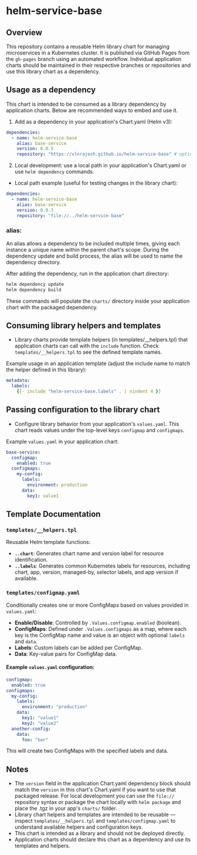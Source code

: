 # helm-service-base

## Overview

This repository contains a reusable Helm library chart for managing microservices in a Kubernetes cluster. It is published via GitHub Pages from the `gh-pages` branch using an automated workflow. Individual application charts should be maintained in their respective branches or repositories and use this library chart as a dependency.

## Usage as a dependency

This chart is intended to be consumed as a library dependency by application charts. Below are recommended ways to embed and use it.

1) Add as a dependency in your application's Chart.yaml (Helm v3):

```yaml
dependencies:
  - name: helm-service-base
    alias: base-service
    version: 0.0.5
    repository: "https://vlnrajesh.github.io/helm-service-base" # optional for published repos
```

2) Local development: use a local path in your application's Chart.yaml or use `helm dependency` commands.

- Local path example (useful for testing changes in the library chart):

```yaml
dependencies:
  - name: helm-service-base
    alias: base-service
    version: 0.0.3
    repository: "file://../helm-service-base"
```
### alias:

An alias allows a dependency to be included multiple times, giving each instance a unique name within the parent chart's scope.
During the dependency update and build process, the alias will be used to name the dependency directory.

After adding the dependency, run in the application chart directory:

```sh
helm dependency update
helm dependency build
```

These commands will populate the `charts/` directory inside your application chart with the packaged dependency.

## Consuming library helpers and templates

- Library charts provide template helpers (in templates/__helpers.tpl) that application charts can call with the `include` function. Check `templates/__helpers.tpl` to see the defined template names.

Example usage in an application template (adjust the include name to match the helper defined in this library):

```yaml
metadata:
  labels:
    {{- include "helm-service-base.labels" . | nindent 4 }}
```

## Passing configuration to the library chart

- Configure library behavior from your application's `values.yaml`. This chart reads values under the top-level keys `configmap` and `configmaps`.

Example `values.yaml` in your application chart:

```yaml
base-service:
  configmap:
    enabled: true
  configmaps:
    my-config:
      labels:
        environment: production
      data:
        key1: value1
```

## Template Documentation

### `templates/__helpers.tpl`
Reusable Helm template functions:
- **`..chart`**: Generates chart name and version label for resource identification.
- **`..labels`**: Generates common Kubernetes labels for resources, including chart, app, version, managed-by, selector labels, and app version if available.

### `templates/configmap.yaml`
Conditionally creates one or more ConfigMaps based on values provided in `values.yaml`:
- **Enable/Disable**: Controlled by `.Values.configmap.enabled` (boolean).
- **ConfigMaps**: Defined under `.Values.configmaps` as a map, where each key is the ConfigMap name and value is an object with optional `labels` and `data`.
- **Labels**: Custom labels can be added per ConfigMap.
- **Data**: Key-value pairs for ConfigMap data.

#### Example `values.yaml` configuration:
```yaml
configmap:
  enabled: true
configmaps:
  my-config:
    labels:
      environment: "production"
    data:
      key1: "value1"
      key2: "value2"
  another-config:
    data:
      foo: "bar"
```
This will create two ConfigMaps with the specified labels and data.

## Notes
- The `version` field in the application Chart.yaml dependency block should match the `version` in this chart's Chart.yaml if you want to use that packaged release. For local development you can use the `file://` repository syntax or package the chart locally with `helm package` and place the .tgz in your app's `charts/` folder.
- Library chart helpers and templates are intended to be reusable — inspect `templates/__helpers.tpl` and `templates/configmap.yaml` to understand available helpers and configuration keys.
- This chart is intended as a library and should not be deployed directly.
- Application charts should declare this chart as a dependency and use its templates and helpers.
